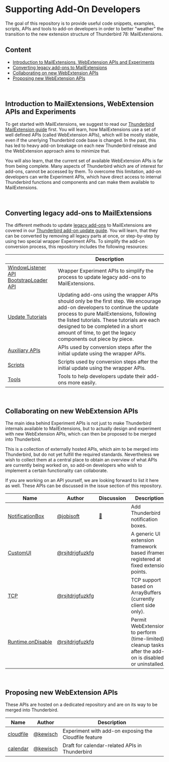 # Supporting Add-On Developers

The goal of this repository is to provide useful code snippets, examples, scripts, APIs and tools to add-on developers in order to better "weather" the transition to the new extension structure of Thunderbird 78: MailExtensions.

## Content

* [Introduction to MailExtensions, WebExtension APIs and Experiments](#supporting-add-on-developers)
* [Converting legacy add-ons to MailExtensions](#converting-legacy-add-ons-to-mailextensions)
* [Collaborating on new WebExtension APIs](#collaborating-on-new-webextension-apis)
* [Proposing new WebExtension APIs](#proposing-new-webextension-apis)

&nbsp;

## Introduction to MailExtensions, WebExtension APIs and Experiments

To get started with MailExtensions, we suggest to read our [Thunderbird MailExtension guide](https://developer.thunderbird.net/add-ons/mailextensions) first. You will learn, how MailExtensions use a set of well defined APIs (called WebExtension APIs), which will be mostly stable, even if the unerlying Thunderbird code base is changed. In the past, this has led to heavy add-on breakage on each new Thunderbird release and the WebExtension approach aims to minimize that.

You will also learn, that the current set of available WebExtension APIs is far from being complete. Many aspects of Thunderbird which are of interest for add-ons, cannot be accessed by them. To overcome this limitation, add-on developers can write Experiment APIs, which have direct access to internal Thunderbird functions and components and can make them available to MailExtensions. 

&nbsp;


## Converting legacy add-ons to MailExtensions

The different methods to update [legacy add-ons](https://developer.thunderbird.net/add-ons/about-add-ons#legacy-extension-types) to MailExtensions are covered in our [Thunderbird add-on update guide](https://developer.thunderbird.net/add-ons/updating/tb78). You will learn, that they can be converted by removing all legacy parts at once, or step-by-step by using two special wrapper Experiment APIs. To simplify the add-on conversion process, this repository includes the following resources:


|      | Description |
| ---- | ---- |
| [WindowListener API BootstrapLoader API](https://github.com/thundernest/addon-developer-support/wiki) | Wrapper Experiment APIs to simplify the process to update legacy add-ons to MailExtensions. |
| [Update Tutorials](https://github.com/thundernest/addon-developer-support/issues/37) | Updating add-ons using the wrapper APIs should only be the first step. We encourage add-on developers to continue the update process to pure MailExtensions, following the listed tutorials. These tutorials are each designed to be completed in a short amount of time, to get the legacy components out piece by piece. |
| [Auxiliary APIs](https://github.com/thundernest/addon-developer-support/tree/master/auxiliary-apis) | APIs used by conversion steps after the initial update using the wrapper APIs. |
| [Scripts](https://github.com/thundernest/addon-developer-support/tree/master/scripts)        | Scripts used by conversion steps after the initial update using the wrapper APIs. |
| [Tools](https://github.com/thundernest/addon-developer-support/tree/master/tools/)          | Tools to help developers update their add-ons more easily. |

&nbsp;

## Collaborating on new WebExtension APIs

The main idea behind Experiment APIs is not just to make Thunderbird internals available to MailExtensions, but to actually design and experiment with new WebExtension APIs, which can then be proposed to be merged into Thunderbird.

This is a collection of externally hosted APIs, which aim to be merged into Thunderbird, but do not yet fulfill the required standards. Nevertheless we wish to collect them at a central place to obtain an overview of what APIs are currently being worked on, so add-on developers who wish to implement a certain functionality can collaborate.

If you are working on an API yourself, we are looking forward to list it here as well. These APIs can be discussed in the issue section of this repository. 

| Name                   | Author |  Discussion | Description |
| -----------------------| ------ | ----------- | ----------- |
| [NotificationBox](https://github.com/jobisoft/notificationBox-API/tree/master/notificationbox)        | [@jobisoft](https://github.com/jobisoft/)       | [:speech_balloon:](https://github.com/thundernest/addon-developer-support/issues/47) | Add Thunderbird notification boxes.        |
| [CustomUI](https://github.com/rsjtdrjgfuzkfg/thunderbird-experiments/tree/master/experiments/customui) | [@rsjtdrjgfuzkfg](https://github.com/rsjtdrjgfuzkfg/) | | A generic UI extension framework based iframes registered at fixed extension points. |
| [TCP](https://github.com/rsjtdrjgfuzkfg/thunderbird-experiments/tree/master/experiments/tcp) | [@rsjtdrjgfuzkfg](https://github.com/rsjtdrjgfuzkfg/) | | TCP support based on ArrayBuffers (currently client side only). |
| [Runtime.onDisable](https://github.com/rsjtdrjgfuzkfg/thunderbird-experiments/tree/master/experiments/runtime) | [@rsjtdrjgfuzkfg](https://github.com/rsjtdrjgfuzkfg/) | | Permit WebExtensions to perform (time-limited) cleanup tasks after the add-on is disabled or uninstalled. |

&nbsp;

## Proposing new WebExtension APIs

These APIs are hosted on a dedicated repository and are on its way to be merged into Thunderbird.

| Name                               | Author                                           | Description
| ---------------------------------- | ------------------------------------------------ | --------------
| [cloudfile](https://github.com/thundernest/tb-web-ext-experiments/blob/master/cloudfile)          | [@kewisch](https://github.com/kewisch/)          | Experiment with add-on exposing the Cloudfile feature
| [calendar](https://github.com/thundernest/tb-web-ext-experiments/blob/master/calendar)            | [@kewisch](https://github.com/kewisch/)          | Draft for calendar-related APIs in Thunderbird

&nbsp;

